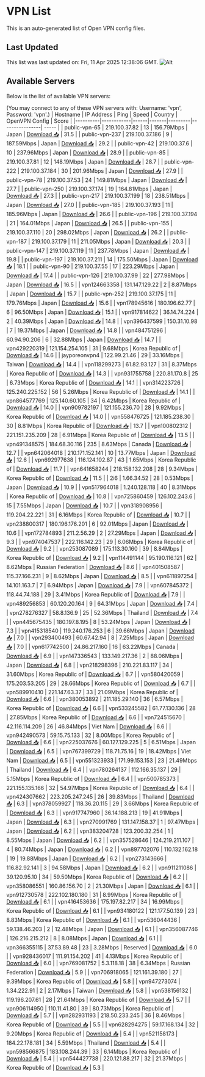 # VPN List

This is an auto-generated list of Open VPN config files.

## Last Updated

This list was last updated on: Fri, 11 Apr 2025 12:38:06 GMT.
![Alt](https://repobeats.axiom.co/api/embed/186b98318ef1479477931607c1ad7d823f12451f.svg "Repobeats analytics image")

## Available Servers

Below is the list of available VPN servers:

(You may connect to any of these VPN servers with: Username: 'vpn', Password: 'vpn'.)
| Hostname | IP Address | Ping | Speed | Country | OpenVPN Config | Score |
|----------|------------|------|-------|---------|----------------| ----- |
| public-vpn-65 | 219.100.37.82 | 13 | 156.79Mbps | Japan | [Download 📥](./configs/server_0_JP.ovpn) | 31.5 |
| public-vpn-237 | 219.100.37.186 | 9 | 187.59Mbps | Japan | [Download 📥](./configs/server_1_JP.ovpn) | 29.2 |
| public-vpn-42 | 219.100.37.6 | 10 | 237.96Mbps | Japan | [Download 📥](./configs/server_2_JP.ovpn) | 28.9 |
| public-vpn-85 | 219.100.37.81 | 12 | 148.19Mbps | Japan | [Download 📥](./configs/server_3_JP.ovpn) | 28.7 |
| public-vpn-222 | 219.100.37.184 | 30 | 201.96Mbps | Japan | [Download 📥](./configs/server_4_JP.ovpn) | 27.9 |
| public-vpn-78 | 219.100.37.53 | 24 | 149.81Mbps | Japan | [Download 📥](./configs/server_5_JP.ovpn) | 27.7 |
| public-vpn-250 | 219.100.37.174 | 19 | 164.81Mbps | Japan | [Download 📥](./configs/server_6_JP.ovpn) | 27.3 |
| public-vpn-217 | 219.100.37.199 | 18 | 238.51Mbps | Japan | [Download 📥](./configs/server_7_JP.ovpn) | 27.0 |
| public-vpn-185 | 219.100.37.193 | 11 | 185.96Mbps | Japan | [Download 📥](./configs/server_8_JP.ovpn) | 26.6 |
| public-vpn-196 | 219.100.37.194 | 21 | 164.01Mbps | Japan | [Download 📥](./configs/server_9_JP.ovpn) | 26.5 |
| public-vpn-155 | 219.100.37.110 | 20 | 298.02Mbps | Japan | [Download 📥](./configs/server_10_JP.ovpn) | 26.2 |
| public-vpn-187 | 219.100.37.179 | 11 | 211.05Mbps | Japan | [Download 📥](./configs/server_11_JP.ovpn) | 20.3 |
| public-vpn-147 | 219.100.37.119 | 11 | 237.78Mbps | Japan | [Download 📥](./configs/server_12_JP.ovpn) | 19.8 |
| public-vpn-197 | 219.100.37.211 | 14 | 175.50Mbps | Japan | [Download 📥](./configs/server_13_JP.ovpn) | 18.1 |
| public-vpn-90 | 219.100.37.55 | 17 | 223.29Mbps | Japan | [Download 📥](./configs/server_14_JP.ovpn) | 17.4 |
| public-vpn-126 | 219.100.37.99 | 22 | 277.98Mbps | Japan | [Download 📥](./configs/server_15_JP.ovpn) | 16.5 |
| vpn124663358 | 131.147.129.22 | 2 | 8.87Mbps | Japan | [Download 📥](./configs/server_16_JP.ovpn) | 15.7 |
| public-vpn-252 | 219.100.37.175 | 11 | 179.76Mbps | Japan | [Download 📥](./configs/server_17_JP.ovpn) | 15.6 |
| vpn178945616 | 180.196.62.77 | 6 | 96.50Mbps | Japan | [Download 📥](./configs/server_18_JP.ovpn) | 15.1 |
| vpn917814622 | 36.14.74.224 | 2 | 40.39Mbps | Japan | [Download 📥](./configs/server_19_JP.ovpn) | 14.8 |
| vpn396437599 | 150.31.10.98 | 7 | 19.37Mbps | Japan | [Download 📥](./configs/server_20_JP.ovpn) | 14.8 |
| vpn484751296 | 60.94.90.206 | 6 | 32.88Mbps | Japan | [Download 📥](./configs/server_21_JP.ovpn) | 14.7 |
| vpn429220319 | 121.154.254.105 | 31 | 9.68Mbps | Korea Republic of | [Download 📥](./configs/server_22_KR.ovpn) | 14.6 |
| jayporeonvpn4 | 122.99.21.46 | 29 | 33.16Mbps | Taiwan | [Download 📥](./configs/server_23_TW.ovpn) | 14.4 |
| vpn118299273 | 61.82.93.127 | 31 | 8.37Mbps | Korea Republic of | [Download 📥](./configs/server_24_KR.ovpn) | 14.3 |
| vpn931755758 | 220.81.170.8 | 25 | 6.73Mbps | Korea Republic of | [Download 📥](./configs/server_25_KR.ovpn) | 14.1 |
| vpn314223726 | 125.240.225.152 | 56 | 5.26Mbps | Korea Republic of | [Download 📥](./configs/server_26_KR.ovpn) | 14.1 |
| vpn864577769 | 125.140.60.105 | 34 | 6.42Mbps | Korea Republic of | [Download 📥](./configs/server_27_KR.ovpn) | 14.0 |
| vpn909782197 | 121.155.236.70 | 28 | 9.92Mbps | Korea Republic of | [Download 📥](./configs/server_28_KR.ovpn) | 14.0 |
| vpn558476725 | 121.185.238.30 | 30 | 8.81Mbps | Korea Republic of | [Download 📥](./configs/server_29_KR.ovpn) | 13.7 |
| vpn100802312 | 221.151.235.209 | 28 | 6.91Mbps | Korea Republic of | [Download 📥](./configs/server_30_KR.ovpn) | 13.5 |
| vpn491348575 | 184.68.30.116 | 235 | 8.63Mbps | Canada | [Download 📥](./configs/server_31_CA.ovpn) | 12.7 |
| vpn642064018 | 210.171.152.141 | 10 | 13.77Mbps | Japan | [Download 📥](./configs/server_32_JP.ovpn) | 12.6 |
| vpn692977638 | 116.124.102.87 | 43 | 1.65Mbps | Korea Republic of | [Download 📥](./configs/server_33_KR.ovpn) | 11.7 |
| vpn641658244 | 218.158.132.208 | 28 | 9.34Mbps | Korea Republic of | [Download 📥](./configs/server_34_KR.ovpn) | 11.5 |
| 2i6 | 1.66.34.52 | 28 | 0.53Mbps | Japan | [Download 📥](./configs/server_35_JP.ovpn) | 10.9 |
| vpn517964018 | 1.240.128.118 | 40 | 8.31Mbps | Korea Republic of | [Download 📥](./configs/server_36_KR.ovpn) | 10.8 |
| vpn725860459 | 126.102.243.6 | 15 | 7.55Mbps | Japan | [Download 📥](./configs/server_37_JP.ovpn) | 10.7 |
| vpn318908956 | 119.204.22.221 | 31 | 6.16Mbps | Korea Republic of | [Download 📥](./configs/server_38_KR.ovpn) | 10.7 |
| vpn238800317 | 180.196.176.201 | 6 | 92.01Mbps | Japan | [Download 📥](./configs/server_39_JP.ovpn) | 10.6 |
| vpn172784893 | 211.2.56.29 | 2 | 27.29Mbps | Japan | [Download 📥](./configs/server_40_JP.ovpn) | 9.3 |
| vpn974047537 | 222.116.142.23 | 29 | 6.06Mbps | Korea Republic of | [Download 📥](./configs/server_41_KR.ovpn) | 9.2 |
| vpn253087089 | 175.113.30.160 | 39 | 8.84Mbps | Korea Republic of | [Download 📥](./configs/server_42_KR.ovpn) | 9.2 |
| vpn114491144 | 95.190.116.121 | 62 | 8.62Mbps | Russian Federation | [Download 📥](./configs/server_43_RU.ovpn) | 8.6 |
| vpn401508587 | 115.37.166.231 | 9 | 8.62Mbps | Japan | [Download 📥](./configs/server_44_JP.ovpn) | 8.5 |
| vpn611897254 | 14.101.163.7 | 7 | 6.94Mbps | Japan | [Download 📥](./configs/server_45_JP.ovpn) | 7.9 |
| vpn607845372 | 118.44.74.188 | 29 | 3.41Mbps | Korea Republic of | [Download 📥](./configs/server_46_KR.ovpn) | 7.9 |
| vpn489256853 | 60.120.20.164 | 9 | 64.31Mbps | Japan | [Download 📥](./configs/server_47_JP.ovpn) | 7.4 |
| vpn278276327 | 58.8.136.9 | 25 | 52.36Mbps | Thailand | [Download 📥](./configs/server_48_TH.ovpn) | 7.4 |
| vpn445675435 | 180.197.8.195 | 8 | 53.24Mbps | Japan | [Download 📥](./configs/server_49_JP.ovpn) | 7.3 |
| vpn415318540 | 119.240.176.253 | 6 | 39.66Mbps | Japan | [Download 📥](./configs/server_50_JP.ovpn) | 7.0 |
| vpn293400493 | 60.67.42.94 | 8 | 7.25Mbps | Japan | [Download 📥](./configs/server_51_JP.ovpn) | 7.0 |
| vpn617742500 | 24.86.217.160 | 16 | 63.22Mbps | Canada | [Download 📥](./configs/server_52_CA.ovpn) | 6.9 |
| vpn147336543 | 133.149.217.36 | 2 | 88.06Mbps | Japan | [Download 📥](./configs/server_53_JP.ovpn) | 6.8 |
| vpn218298396 | 210.221.83.117 | 34 | 31.60Mbps | Korea Republic of | [Download 📥](./configs/server_54_KR.ovpn) | 6.7 |
| vpn580420059 | 175.203.53.205 | 29 | 28.66Mbps | Korea Republic of | [Download 📥](./configs/server_55_KR.ovpn) | 6.7 |
| vpn589910410 | 221.147.63.37 | 33 | 21.09Mbps | Korea Republic of | [Download 📥](./configs/server_56_KR.ovpn) | 6.6 |
| vpn380053892 | 211.185.29.140 | 36 | 6.57Mbps | Korea Republic of | [Download 📥](./configs/server_57_KR.ovpn) | 6.6 |
| vpn533245582 | 61.77.130.136 | 28 | 27.85Mbps | Korea Republic of | [Download 📥](./configs/server_58_KR.ovpn) | 6.6 |
| vpn724515670 | 42.116.114.209 | 26 | 46.84Mbps | Viet Nam | [Download 📥](./configs/server_59_VN.ovpn) | 6.6 |
| vpn942490573 | 59.15.75.133 | 32 | 8.00Mbps | Korea Republic of | [Download 📥](./configs/server_60_KR.ovpn) | 6.6 |
| vpn225037676 | 60.127.129.225 | 5 | 6.51Mbps | Japan | [Download 📥](./configs/server_61_JP.ovpn) | 6.5 |
| vpn767399729 | 118.71.75.16 | 19 | 18.42Mbps | Viet Nam | [Download 📥](./configs/server_62_VN.ovpn) | 6.5 |
| vpn551323933 | 171.99.153.153 | 23 | 21.49Mbps | Thailand | [Download 📥](./configs/server_63_TH.ovpn) | 6.4 |
| vpn780264137 | 112.166.35.137 | 29 | 5.15Mbps | Korea Republic of | [Download 📥](./configs/server_64_KR.ovpn) | 6.4 |
| vpn500785373 | 221.155.135.166 | 32 | 54.97Mbps | Korea Republic of | [Download 📥](./configs/server_65_KR.ovpn) | 6.4 |
| vpn424307662 | 223.205.247.245 | 26 | 39.83Mbps | Thailand | [Download 📥](./configs/server_66_TH.ovpn) | 6.3 |
| vpn378059927 | 118.36.20.115 | 29 | 3.66Mbps | Korea Republic of | [Download 📥](./configs/server_67_KR.ovpn) | 6.3 |
| vpn917747960 | 36.14.188.213 | 19 | 41.91Mbps | Japan | [Download 📥](./configs/server_68_JP.ovpn) | 6.3 |
| vpn270991769 | 131.147.158.37 | 1 | 97.47Mbps | Japan | [Download 📥](./configs/server_69_JP.ovpn) | 6.2 |
| vpn383204728 | 123.200.32.254 | 1 | 8.55Mbps | Japan | [Download 📥](./configs/server_70_JP.ovpn) | 6.2 |
| vpn357528646 | 124.219.211.107 | 4 | 80.74Mbps | Japan | [Download 📥](./configs/server_71_JP.ovpn) | 6.2 |
| vpn897702076 | 110.132.162.18 | 19 | 19.88Mbps | Japan | [Download 📥](./configs/server_72_JP.ovpn) | 6.2 |
| vpn273143666 | 116.82.92.141 | 3 | 94.58Mbps | Japan | [Download 📥](./configs/server_73_JP.ovpn) | 6.2 |
| vpn911211086 | 39.120.95.10 | 34 | 59.50Mbps | Korea Republic of | [Download 📥](./configs/server_74_KR.ovpn) | 6.2 |
| vpn358086551 | 160.86.156.70 | 2 | 21.30Mbps | Japan | [Download 📥](./configs/server_75_JP.ovpn) | 6.1 |
| vpn912730578 | 222.102.180.180 | 31 | 8.99Mbps | Korea Republic of | [Download 📥](./configs/server_76_KR.ovpn) | 6.1 |
| vpn416453636 | 175.197.82.217 | 34 | 16.99Mbps | Korea Republic of | [Download 📥](./configs/server_77_KR.ovpn) | 6.1 |
| vpn934180122 | 121.177.50.139 | 23 | 8.83Mbps | Korea Republic of | [Download 📥](./configs/server_78_KR.ovpn) | 6.1 |
| vpn536044436 | 59.138.46.203 | 2 | 12.48Mbps | Japan | [Download 📥](./configs/server_79_JP.ovpn) | 6.1 |
| vpn356087746 | 126.216.215.212 | 8 | 8.08Mbps | Japan | [Download 📥](./configs/server_80_JP.ovpn) | 6.1 |
| vpn366355115 | 37.53.89.48 | 23 | 3.28Mbps | Reserved | [Download 📥](./configs/server_81_ZZ.ovpn) | 6.0 |
| vpn928436017 | 111.91.154.202 | 41 | 4.13Mbps | Korea Republic of | [Download 📥](./configs/server_82_KR.ovpn) | 6.0 |
| vpn769081752 | 5.3.118.18 | 38 | 6.34Mbps | Russian Federation | [Download 📥](./configs/server_83_RU.ovpn) | 5.9 |
| vpn706918065 | 121.161.39.180 | 27 | 9.39Mbps | Korea Republic of | [Download 📥](./configs/server_84_KR.ovpn) | 5.8 |
| vpn947273074 | 1.34.222.91 | 2 | 2.17Mbps | Taiwan | [Download 📥](./configs/server_85_TW.ovpn) | 5.8 |
| vpn538156132 | 119.196.207.61 | 28 | 21.64Mbps | Korea Republic of | [Download 📥](./configs/server_86_KR.ovpn) | 5.7 |
| vpn906114950 | 110.11.41.80 | 39 | 80.73Mbps | Korea Republic of | [Download 📥](./configs/server_87_KR.ovpn) | 5.7 |
| vpn282931193 | 218.50.233.245 | 36 | 8.46Mbps | Korea Republic of | [Download 📥](./configs/server_88_KR.ovpn) | 5.5 |
| vpn628294275 | 59.17.168.134 | 32 | 9.20Mbps | Korea Republic of | [Download 📥](./configs/server_89_KR.ovpn) | 5.4 |
| vpn521158173 | 184.22.178.181 | 34 | 5.59Mbps | Thailand | [Download 📥](./configs/server_90_TH.ovpn) | 5.4 |
| vpn598566875 | 183.108.244.39 | 33 | 6.14Mbps | Korea Republic of | [Download 📥](./configs/server_91_KR.ovpn) | 5.4 |
| vpn544427738 | 220.121.88.217 | 32 | 21.37Mbps | Korea Republic of | [Download 📥](./configs/server_92_KR.ovpn) | 5.3 |
